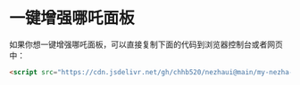 # 一键增强哪吒面板

如果你想一键增强哪吒面板，可以直接复制下面的代码到浏览器控制台或者网页中：

```html
<script src="https://cdn.jsdelivr.net/gh/chhb520/nezhaui@main/my-nezha-enhance.js"></script>
